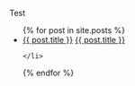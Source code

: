 Test

<ul>
  {% for post in site.posts %}
    <li>
      <a href="{{ post.url }}">{{ post.title }}</a>
            <a href="{{ post.url | relative_url }}">{{ post.title }}</a>

    </li>
  {% endfor %}
</ul>